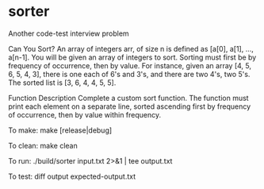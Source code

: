 # sorter
Another code-test interview problem

Can You Sort?
An array of integers arr, of size n is defined as [a[0], a[1], ..., a[n-1]. You will be given an array of integers to sort. Sorting must first be by frequency of occurrence, then by value. For instance, given an array [4, 5, 6, 5, 4, 3], there is one each of 6's and 3's, and there are two 4's, two 5's. The sorted list is [3, 6, 4, 4, 5, 5].

Function Description
Complete a custom sort function. The function must print each element on a separate line, sorted ascending first by frequency of occurrence, then by value within frequency.


To make:
   make [release|debug]

To clean:
   make clean

To run:
   ./build/sorter input.txt 2>&1 | tee output.txt

To test:
   diff output expected-output.txt
